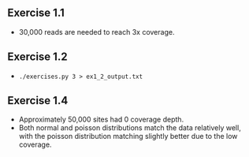 ## Exercise 1.1
- 30,000 reads are needed to reach 3x coverage.

## Exercise 1.2
- `./exercises.py 3 > ex1_2_output.txt`

## Exercise 1.4
- Approximately 50,000 sites had 0 coverage depth.
- Both normal and poisson distributions match the data relatively well, with the poisson distribution matching slightly better due to the low coverage.